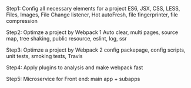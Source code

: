 Step1: Config all necessary elements for a project
ES6, JSX, CSS, LESS, Files, Images, File Change listener, Hot autoFresh, file fingerprinter, file compression

Step2: Optimze a project by Webpack 1
Auto clear, multi pages, source map, tree shaking, public resource, eslint, log, ssr

Step3: Optimze a project by Webpack 2
config packepage, config scripts, unit tests, smoking tests, Travis

Step4: Apply plugins to analysis and make webpack fast

Step5: Microservice for Front end: main app + subapps

